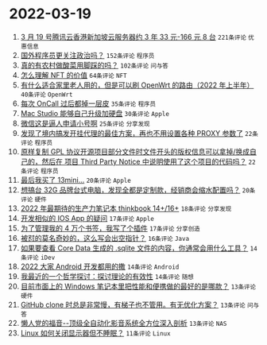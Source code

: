 # 2022-03-19

1. [3 月 19 号腾讯云香港新加坡云服务器约 3 年 33 元-166 元 8 台](https://www.v2ex.com/t/841460) `221条评论` `优惠信息`
1. [国外程序员更关注政治吗？](https://www.v2ex.com/t/841462) `152条评论` `程序员`
1. [真的有农村做酸菜用脚踩的吗？](https://www.v2ex.com/t/841413) `102条评论` `问与答`
1. [怎么理解 NFT 的价值](https://www.v2ex.com/t/841416) `64条评论` `NFT`
1. [有什么适合家里老人用的，但是可以刷 OpenWrt 的路由（2022 年上半年）](https://www.v2ex.com/t/841405) `40条评论` `OpenWrt`
1. [每次 OnCall 过后都掉一层皮](https://www.v2ex.com/t/841452) `35条评论` `程序员`
1. [Mac Studio 能够自己升级加硬盘](https://www.v2ex.com/t/841412) `30条评论` `Apple`
1. [微信这是逼人申请小号啊](https://www.v2ex.com/t/841468) `25条评论` `分享发现`
1. [发现了境内搞发开挂代理的最佳方案，再也不用设置各种 PROXY 参数了](https://www.v2ex.com/t/841488) `22条评论` `程序员`
1. [原样复制 GPL 协议开源项目部分文件时文件开头的版权信息可以拿掉/换成自己的，然后在 项目 Third Party Notice 中说明使用了这个项目的代码吗？](https://www.v2ex.com/t/841433) `22条评论` `程序员`
1. [最后我买了 13mini...](https://www.v2ex.com/t/841471) `20条评论` `Apple`
1. [想搞台 32G 品牌台式电脑，发现全都是定制款，经销商会缩水配置吗？](https://www.v2ex.com/t/841464) `20条评论` `硬件`
1. [2022 年最期待的生产力笔记本 thinkbook 14+/16+](https://www.v2ex.com/t/841409) `18条评论` `分享发现`
1. [开发相似的 IOS App 的疑问](https://www.v2ex.com/t/841490) `17条评论` `Apple`
1. [为了管理我的 4 万个书签，我写了个插件](https://www.v2ex.com/t/841442) `17条评论` `分享创造`
1. [被怼的莫名奇妙的，这么写会出空指针？](https://www.v2ex.com/t/841447) `16条评论` `Java`
1. [如果要查看 Core Data 生成的 .sqlite 文件的内容，你通常会用什么工具？](https://www.v2ex.com/t/841477) `14条评论` `iDev`
1. [2022 大家 Android 开发都用的撒](https://www.v2ex.com/t/841443) `14条评论` `Android`
1. [我最近的一个哲学探讨：探讨理论的有效性](https://www.v2ex.com/t/841415) `14条评论` `随想`
1. [目前市面上的 Windows 笔记本里把性能和便携做的最好的是哪款？](https://www.v2ex.com/t/841510) `13条评论` `硬件`
1. [GitHub clone 时总是非常慢，有梯子也不管用。有无优化方案？](https://www.v2ex.com/t/841434) `13条评论` `问与答`
1. [懒人党的福音--顶级全自动化影音系统全方位深入剖析](https://www.v2ex.com/t/841427) `13条评论` `NAS`
1. [Linux 如何关闭显示器但不睡眠？](https://www.v2ex.com/t/841495) `11条评论` `Linux`

